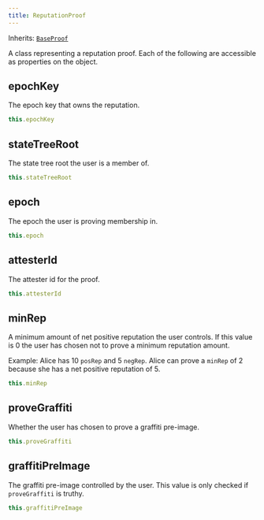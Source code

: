 ```yaml
---
title: ReputationProof
---
```


Inherits: [`BaseProof`](/docs/contracts-api/base-proof)

A class representing a reputation proof. Each of the following are accessible as properties on the object.

## epochKey

The epoch key that owns the reputation.

```ts
this.epochKey
```

## stateTreeRoot

The state tree root the user is a member of.

```ts
this.stateTreeRoot
```

## epoch

The epoch the user is proving membership in.

```ts
this.epoch
```

## attesterId

The attester id for the proof.

```ts
this.attesterId
```

## minRep

A minimum amount of net positive reputation the user controls. If this value is 0 the user has chosen not to prove a minimum reputation amount.

Example: Alice has 10 `posRep` and 5 `negRep`. Alice can prove a `minRep` of 2 because she has a net positive reputation of 5.

```ts
this.minRep
```

## proveGraffiti

Whether the user has chosen to prove a graffiti pre-image.

```ts
this.proveGraffiti
```

## graffitiPreImage

The graffiti pre-image controlled by the user. This value is only checked if `proveGraffiti` is truthy.

```ts
this.graffitiPreImage
```
